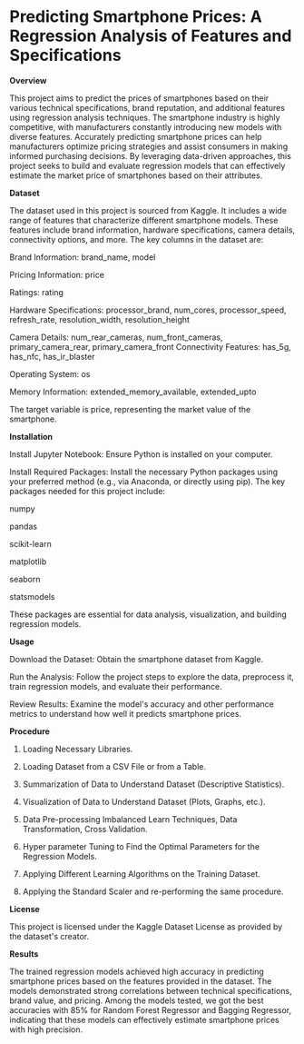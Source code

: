 # Predicting Smartphone Prices: A Regression Analysis of Features and Specifications

**Overview**

This project aims to predict the prices of smartphones based on their various technical specifications, brand reputation, and additional features using regression analysis techniques. The smartphone industry is highly competitive, with manufacturers constantly introducing new models with diverse features. Accurately predicting smartphone prices can help manufacturers optimize pricing strategies and assist consumers in making informed purchasing decisions. By leveraging data-driven approaches, this project seeks to build and evaluate regression models that can effectively estimate the market price of smartphones based on their attributes.


**Dataset**

The dataset used in this project is sourced from Kaggle. It includes a wide range of features that characterize different smartphone models. These features include brand information, hardware specifications, camera details, connectivity options, and more. The key columns in the dataset are:

Brand Information: brand_name, model

Pricing Information: price

Ratings: rating

Hardware Specifications: processor_brand, num_cores, processor_speed, refresh_rate, resolution_width, resolution_height

Camera Details: num_rear_cameras, num_front_cameras, primary_camera_rear, primary_camera_front
Connectivity Features: has_5g, has_nfc, has_ir_blaster

Operating System: os

Memory Information: extended_memory_available, extended_upto

The target variable is price, representing the market value of the smartphone.


**Installation**

Install Jupyter Notebook: Ensure Python is installed on your computer.

Install Required Packages: Install the necessary Python packages using your preferred method (e.g., via Anaconda, or directly using pip). The key packages needed for this project include:

numpy

pandas

scikit-learn

matplotlib

seaborn

statsmodels

These packages are essential for data analysis, visualization, and building regression models.


**Usage**

Download the Dataset: Obtain the smartphone dataset from Kaggle.

Run the Analysis: Follow the project steps to explore the data, preprocess it, train regression models, and evaluate their performance.

Review Results: Examine the model's accuracy and other performance metrics to understand how well it predicts smartphone prices.


**Procedure**

1. Loading Necessary Libraries.

2. Loading Dataset from a CSV File or from a Table.

3. Summarization of Data to Understand Dataset (Descriptive Statistics).

4. Visualization of Data to Understand Dataset (Plots, Graphs, etc.).

5. Data Pre-processing Imbalanced Learn Techniques, Data Transformation,
Cross Validation.

6. Hyper parameter Tuning to Find the Optimal Parameters for the Regression
Models.

7. Applying Different Learning Algorithms on the Training Dataset.

8. Applying the Standard Scaler and re-performing the same procedure.


**License**

This project is licensed under the Kaggle Dataset License as provided by the dataset's creator.


**Results**

The trained regression models achieved high accuracy in predicting smartphone prices based on the features provided in the dataset. The models demonstrated strong correlations between technical specifications, brand value, and pricing. Among the models tested, we got the best accuracies with 85% for Random Forest Regressor and Bagging Regressor, indicating that these models can effectively estimate smartphone prices with high precision.







